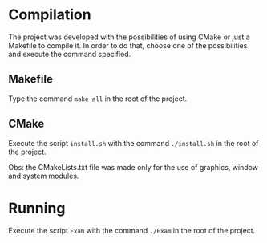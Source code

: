 # Compilation

The project was developed with the possibilities of using CMake or just a Makefile to compile it. In order to do that, choose one of the possibilities and execute the command specified.

## Makefile

Type the command `make all` in the root of the project.

## CMake

Execute the script `install.sh` with the command `./install.sh` in the root of the project.

Obs: the CMakeLists.txt file was made only for the use of graphics, window and system modules. 

# Running

Execute the script `Exam` with the command `./Exam` in the root of the project.

